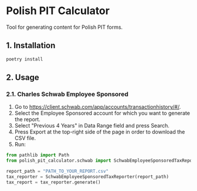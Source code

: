 # Polish PIT Calculator

Tool for generating content for Polish PIT forms.

## 1. Installation

```bash
poetry install
```

## 2. Usage

### 2.1. Charles Schwab Employee Sponsored

1. Go to https://client.schwab.com/app/accounts/transactionhistory/#/.
2. Select the Employee Sponsored account for which you want to generate the report.
3. Select "Previous 4 Years" in Data Range field and press Search.
4. Press Export at the top-right side of the page in order to download the CSV file.
5. Run:

```python
from pathlib import Path
from polish_pit_calculator.schwab import SchwabEmployeeSponsoredTaxReporter

report_path = "PATH_TO_YOUR_REPORT.csv"
tax_reporter = SchwabEmployeeSponsoredTaxReporter(report_path)
tax_report = tax_reporter.generate()
```
